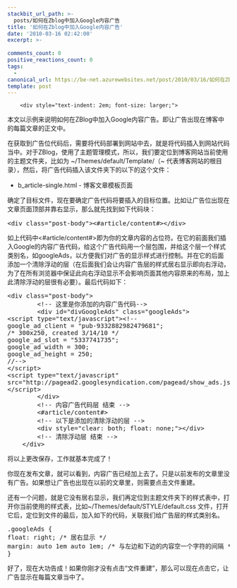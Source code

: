 ```yaml
---
stackbit_url_path: >-
  posts/如何在Zblog中加入Google内容广告
title: '如何在Zblog中加入Google内容广告'
date: '2010-03-16 02:42:00'
excerpt: >-
  
comments_count: 0
positive_reactions_count: 0
tags: 
  - 
canonical_url: https://be-net.azurewebsites.net/post/2010/03/16/如何在Zblog中加入Google内容广告
template: post
---
```


        <div style="text-indent: 2em; font-size: larger;">
<p>本文以示例来说明如何在ZBlog中加入Google内容广告。即让广告出现在博客中的每篇文章的正文中。</p>
<p style="margin-top: 10px; margin-right: 0px; margin-bottom: 15px; margin-left: 0px; padding-top: 0px; padding-right: 0px; padding-bottom: 0px; padding-left: 0px; word-break: break-all; ">在获取到广告位代码后，需要将代码部署到网站中去，就是将代码插入到网站代码当中。对于ZBlog，使用了主题管理模式，所以，我们要定位到博客网站当前使用的主题文件夹，比如为 ~/Themes/default/Template/（~ 代表博客网站的根目录），然后，将广告代码插入该文件夹下的以下的这个文件：</p>
<ul style="text-indent: 0px; ">
    <li style="margin-top: 0px; margin-right: 0px; margin-bottom: 0px; margin-left: 0px; padding-top: 0px; padding-right: 0px; padding-bottom: 0px; padding-left: 0px; ">b_article-single.html - 博客文章模板页面</li>
</ul>
<p style="margin-top: 10px; margin-right: 0px; margin-bottom: 15px; margin-left: 0px; padding-top: 0px; padding-right: 0px; padding-bottom: 0px; padding-left: 0px; word-break: break-all; ">确定了目标文件，现在要确定广告代码将要插入的目标位置。比如让广告位出现在文章页面顶部并靠右显示，那么就先找到如下代码块：</p>
<div style="text-indent: 0px; ">
<pre class="brush: html">&lt;div class="post-body"&gt;&lt;#article/content#&gt;&lt;/div&gt;
</pre>
</div>
<p>如上代码中&lt;#article/content#&gt;即为你的文章内容的占位符。在它的前面我们插入Google的内容广告代码，给这个广告代码用一个层包围，并给这个层一个样式类别名，如googleAds，以方便我们对广告的显示样式进行控制。并在它的后面添加一个清除浮动的层（在后面我们会让内容广告层的样式居右显示即向右浮动，为了在所有浏览器中保证此向右浮动显示不会影响页面其他内容原来的布局，加上此清除浮动的层很有必要）。最后代码如下：</p>
<div style="text-indent: 0;">
<pre class="brush: html">&lt;div class="post-body"&gt;
		&lt;!-- 这里是你添加的内容广告代码--&gt;
		&lt;div id="divGoogleAds" class="googleAds"&gt;
&lt;script type="text/javascript"&gt;&lt;!--
google_ad_client = "pub-9332882982479681";
/* 300x250, created 3/14/10 */
google_ad_slot = "5337741735";
google_ad_width = 300;
google_ad_height = 250;
//--&gt;
&lt;/script&gt;
&lt;script type="text/javascript"
src="http://pagead2.googlesyndication.com/pagead/show_ads.js"&gt;
&lt;/script&gt;
		&lt;/div&gt;
		&lt;!-- 内容广告代码层 结束 --&gt;
		&lt;#article/content#&gt;
		&lt;!-- 以下是添加的清除浮动的层 --&gt;
		&lt;div style="clear: both; float: none;"&gt;&lt;/div&gt;
		&lt;!-- 清除浮动层 结束 --&gt;
	&lt;/div&gt;
</pre>
</div>
<p>将以上更改保存，工作就基本完成了！</p>
<p>你现在发布文章，就可以看到，内容广告已经加上去了。只是以前发布的文章里没有广告。如果想让广告也出现在以前的文章里，则需要点击文件重建。</p>
<p>还有一个问题，就是它没有居右显示，我们再定位到主题文件夹下的样式表中，打开你当前使用的样式表，比如~/Themes/default/STYLE/default.css 文件，打开它后，定位到文件的最后，加入如下的代码，关联我们给广告层的样式类别名。</p>
<div style="text-indent: 0;">
<pre class="brush: css">.googleAds {
float: right; /* 居右显示 */
margin: auto 1em auto 1em; /* 与左边和下边的内容空一个字符的间隔 */
}
</pre>
</div>
<p style="margin-top: 10px; margin-right: 0px; margin-bottom: 15px; margin-left: 0px; padding-top: 0px; padding-right: 0px; padding-bottom: 0px; padding-left: 0px; word-break: break-all; ">好了，现在大功告成！如果你刚才没有点击“文件重建”，那么可以现在点击它，让广告显示在每篇文章当中了。</p>
</div>
      